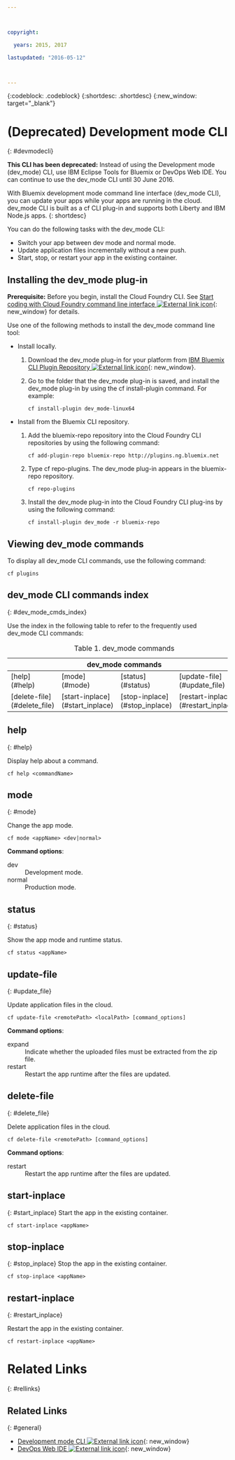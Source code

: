 ```yaml
---



copyright:

  years: 2015, 2017

lastupdated: "2016-05-12"



---
```


{:codeblock: .codeblock}
{:shortdesc: .shortdesc}
{:new_window: target="_blank"}

# (Deprecated) Development mode CLI
{: #devmodecli}


**This CLI has been deprecated:** Instead of using the Development mode (dev_mode) CLI, use IBM Eclipse Tools for Bluemix or DevOps Web IDE. You can continue to use the dev_mode CLI until 30 June 2016.

With Bluemix development mode command line interface (dev_mode CLI), you can update your apps while your apps are running in the cloud. dev_mode CLI is built as a cf CLI plug-in and supports both Liberty and IBM Node.js apps.
{: shortdesc}


You can do the following tasks with the dev_mode CLI:
- Switch your app between dev mode and normal mode.
- Update application files incrementally without a new push.
- Start, stop, or restart your app in the existing container.

## Installing the dev_mode plug-in
**Prerequisite:** Before you begin, install the Cloud Foundry CLI. See [Start coding with Cloud Foundry command line interface ![External link icon](../../../icons/launch-glyph.svg)](https://github.com/cloudfoundry/cli){: new_window} for details.


Use one of the following methods to install the dev_mode command line tool:
- Install locally.
  1. Download the dev_mode plug-in for your platform from [IBM Bluemix CLI Plugin Repository ![External link icon](../../../icons/launch-glyph.svg)](http://plugins.ng.bluemix.net){: new_window}.
  2. Go to the folder that the dev_mode plug-in is saved, and install the dev_mode plug-in by using the cf install-plugin command. For example:

        ```
        cf install-plugin dev_mode-linux64
        ```

- Install from the Bluemix CLI repository.
  1. Add the bluemix-repo repository into the Cloud Foundry CLI repositories by using the following command:

        ```
        cf add-plugin-repo bluemix-repo http://plugins.ng.bluemix.net
        ```

  2. Type cf repo-plugins. The dev_mode plug-in appears in the bluemix-repo repository.

		```
        cf repo-plugins
        ```

  3. Install the dev_mode plug-in into the Cloud Foundry CLI plug-ins by using the following command:

        ```
        cf install-plugin dev_mode -r bluemix-repo
        ```

## Viewing dev_mode commands

To display all dev_mode CLI commands, use the following command:

```
cf plugins
```

## dev_mode CLI commands index
{: #dev_mode_cmds_index}

Use the index in the following table to refer to the frequently used dev_mode CLI commands:

<table summary="dev_mode commands index">
<caption>Table 1. dev_mode commands</caption>
 <thead>
 <th colspan="4">dev_mode commands</th>
 </thead>
 <tbody>
 <tr>
 <td>[help](#help)</td>
 <td>[mode](#mode)</td>
 <td>[status](#status)</td>
 <td>[update-file](#update_file)</td>
 </tr>
 <tr>
 <td>[delete-file](#delete_file)</td>
 <td>[start-inplace](#start_inplace)</td>
 <td>[stop-inplace](#stop_inplace)</td>
 <td>[restart-inplace](#restart_inplace)</td>
 </tr>
  </tbody>
 </table>


## help
{: #help}

Display help about a command.

```
cf help <commandName>
```


## mode
{: #mode}

Change the app mode.

```
cf mode <appName> <dev|normal>
```
<strong>Command options</strong>:

   <dl>
   <dt>dev</dt>
   <dd>Development mode.</dd>
   <dt>normal</dt>
   <dd>Production mode.</dd>
   </dl>


## status
{: #status}

Show the app mode and runtime status.
```
cf status <appName>
```



## update-file
{: #update_file}

Update application files in the cloud.

```
cf update-file <remotePath> <localPath> [command_options]
```


<strong>Command options</strong>:

   <dl>
   <dt>expand</dt>
   <dd>Indicate whether the uploaded files must be extracted from the zip file.</dd>
   <dt>restart</dt>
   <dd>Restart the app runtime after the files are updated.</dd>
   </dl>



## delete-file
{: #delete_file}

Delete application files in the cloud.

```
cf delete-file <remotePath> [command_options]
```


<strong>Command options</strong>:
 <dl>
   <dt>restart</dt>
   <dd>Restart the app runtime after the files are updated.</dd>
  </dl>


## start-inplace
{: #start_inplace}
Start the app in the existing container.

```
cf start-inplace <appName>
```



## stop-inplace
{: #stop_inplace}
Stop the app in the existing container.

```
cf stop-inplace <appName>
```



## restart-inplace
{: #restart_inplace}

Restart the app in the existing container.

```
cf restart-inplace <appName>
```



# Related Links
{: #rellinks}

## Related Links
{: #general}
* [Development mode CLI ![External link icon](../../../icons/launch-glyph.svg)](http://clis.ng.bluemix.net/ui/repository.html#cf-plugins){: new_window}
* [DevOps Web IDE ![External link icon](../../../icons/launch-glyph.svg)](https://hub.jazz.net/docs/deploy/){: new_window}
